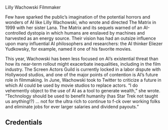 Lilly Wachowski
Filmmaker

Few have sparked the public’s imagination of the potential horrors and wonders of AI like Lilly Wachowski, who wrote and directed The Matrix in 1999 with her sister Lana. The Matrix and its sequels warned of an AI-controlled dystopia in which humans are enslaved by machines and harvested as an energy source. Their vision has had an outsize influence upon many influential AI philosophers and researchers: the AI thinker Eliezer Yudkowsky, for example, named it one of his favorite movies.

This year, Wachowski has been less focused on AI’s existential threat than how its near-term rollout might exacerbate inequalities, including in the film industry. The Screen Actors Guild is currently locked in a labor dispute with Hollywood studios, and one of the major points of contention is AI’s future role in filmmaking. In June, Wachowski took to Twitter to criticize a future in which AI could be used by movie studios to replace actors. “I do vehemently object to the use of AI as a tool to generate wealth,” she wrote. “Technology should be used to benefit humanity (has Star Trek not taught us anything!?) … not for the ultra rich to continue to f-ck over working folks and eliminate jobs for ever larger salaries and dividend payouts.”

## Credentials